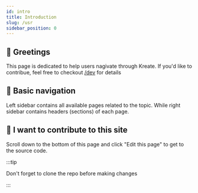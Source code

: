 ```yaml
---
id: intro
title: Introduction
slug: /usr
sidebar_position: 0
---
```


## 👋 Greetings

This page is dedicated to help users nagivate through Kreate. If you'd like to contribue, feel free to checkout [/dev](/dev) for details

## 🧭 Basic navigation

Left sidebar contains all available pages related to the topic. While right sidebar contains headers (sections) of each page.

## 🔧 I want to contribute to this site

Scroll down to the bottom of this page and click "Edit this page" to get to the source code.

:::tip 

Don't forget to clone the repo before making changes

:::